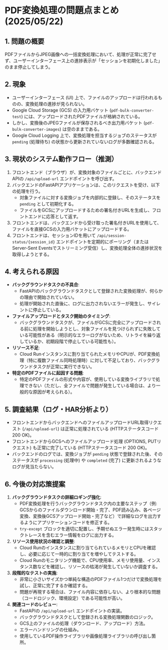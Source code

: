 # PDF変換処理の問題点まとめ (2025/05/22)

## 1. 問題の概要
PDFファイルからJPEG画像への一括変換処理において、処理が正常に完了せず、ユーザーインターフェース上の進捗表示が「セッションを初期化しました」のまま停止してしまう。

## 2. 現象
-   ユーザーインターフェース (UI) 上で、ファイルのアップロードは行われるものの、変換処理の進捗が見られない。
-   Google Cloud Storage (GCS) の入力用バケット (`pdf-bulk-converter-test`) には、アップロードされたPDFファイルが格納されている。
-   しかし、変換後のJPEGファイルが保存されるべき出力用バケット (`pdf-bulk-converter-images`) は空のままである。
-   Google Cloud Logging 上で、変換処理を担当するジョブのステータスが `pending` (処理待ち) の状態から更新されていないログが多数確認される。

## 3. 現状のシステム動作フロー（推測）
1.  フロントエンド（ブラウザ）が、変換対象のファイルごとに、バックエンドAPIの `/api/upload-url` エンドポイントを呼び出す。
2.  バックエンドのFastAPIアプリケーションは、このリクエストを受け、以下の処理を行う。
    -   対象ファイルに対する変換ジョブを内部的に登録し、そのステータスを `pending` として初期化する。
    -   ファイルをGCSにアップロードするための署名付きURLを生成し、フロントエンドに応答として返す。
3.  フロントエンドは、バックエンドから受け取った署名付きURLを使用して、ファイルを直接GCSの入力用バケットにアップロードする。
4.  フロントエンドは、セッションIDを用いて `/api/session-status/{session_id}` エンドポイントを定期的にポーリング（またはServer-Sent Eventsでストリーミング受信）し、変換処理全体の進捗状況を取得しようとする。

## 4. 考えられる原因
-   **バックグラウンドタスクの不具合**:
    -   FastAPIのバックグラウンドタスクとして登録された変換処理が、何らかの理由で開始されていない。
    -   処理が開始された直後に、ログに出力されないエラーが発生し、サイレントに停止している。
-   **ファイルアップロードとタスク開始のタイミング**:
    -   バックグラウンドタスクが、ファイルがGCSに完全にアップロードされる前に処理を開始しようとし、対象ファイルを見つけられずに失敗している可能性がある（明示的なエラーログがないため、リトライを繰り返しているか、初期段階で停止している可能性も）。
-   **リソース不足**:
    -   Cloud Runインスタンスに割り当てられたメモリやCPUが、PDF変換処理（特に複数ファイル同時処理時）に対して不足しており、バックグラウンドタスクが正常に実行できない。
-   **特定のPDFファイルに起因する問題**:
    -   特定のPDFファイルの形式や内容が、使用している変換ライブラリで処理できない（ただし、全ファイルで問題が発生している場合は、より一般的な原因が考えられる）。

## 5. 調査結果（ログ・HAR分析より）
-   フロントエンドからバックエンドへのファイルアップロードURL取得リクエスト (`/api/upload-url`) は正常に処理されている (HTTPステータスコード 200 OK)。
-   フロントエンドからGCSへのファイルアップロード処理 (OPTIONS, PUTリクエスト) も正常に完了している (HTTPステータスコード 200 OK)。
-   バックエンドのログでは、変換ジョブが `pending` 状態で登録された後、そのステータスが `processing` (処理中) や `completed` (完了) に更新されるようなログが見当たらない。

## 6. 今後の対応策提案
1.  **バックグラウンドタスクの詳細ロギング強化**:
    -   PDF変換処理を行うバックグラウンドタスク内の主要なステップ（例: GCSからのファイルダウンロード開始・完了、PDF読み込み、各ページ変換、変換後GCSアップロード開始・完了など）で詳細なログを出力するようにアプリケーションコードを修正する。
    -   `try-except` ブロックを適切に配置し、予期せぬエラー発生時にはスタックトレースを含むエラー情報をログに出力する。
2.  **リソース使用状況の確認と調整**:
    -   Cloud Runのインスタンスに割り当てられているメモリとCPUを確認し、必要に応じて一時的に割り当てを増やしてテストする。
    -   Cloud Runのモニタリング機能で、CPU使用率、メモリ使用量、インスタンス数などを確認し、リソースの枯渇が発生していないか調査する。
3.  **段階的なテストの実施**:
    -   非常に小さいサイズかつ単純な構造のPDFファイル1つだけで変換処理を試し、正常に完了するか確認する。
    -   問題が再現する場合は、ファイル内容に依存しない、より根本的な問題（コードロジック、環境設定）である可能性が高い。
4.  **関連コードのレビュー**:
    -   FastAPIの `/api/upload-url` エンドポイントの実装。
    -   バックグラウンドタスクとして登録される変換処理関数のロジック。
    -   GCS上のファイルの処理（ダウンロード、アップロード）方法。
    -   エラーハンドリングの仕組み。
    -   使用しているPDF操作ライブラリや画像処理ライブラリの呼び出し箇所。 